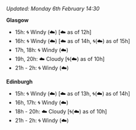 *Updated: Monday 6th February 14:30*

**Glasgow**

* 15h: :cyclone: Windy (:cloud:) [:cloud: as of 12h]
* 16h: :cyclone: Windy (:cloud:) [:cloud: as of 14h, :cyclone:(:cloud:) as of 15h]
* 17h, 18h: :cyclone: Windy (:cloud:)
* 19h, 20h: :cloud: Cloudy [:cyclone:(:cloud:) as of 10h]
* 21h - 2h: :cyclone: Windy (:cloud:)

**Edinburgh**

* 15h: :cyclone: Windy (:cloud:) [:cloud: as of 13h, :cyclone:(:cloud:) as of 14h]
* 16h, 17h: :cyclone: Windy (:cloud:)
* 18h - 20h: :cloud: Cloudy [:cyclone:(:cloud:) as of 10h]
* 21h - 2h: :cyclone: Windy (:cloud:)
